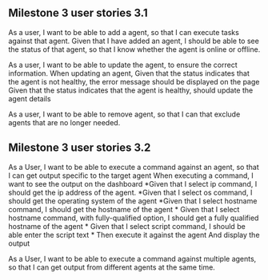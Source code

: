 ## Milestone 3 user stories 3.1

As a user, I want to be able to add a agent, so that I can execute tasks against that agent.
		Given that I have added an agent, I should be able to see the status of that agent, so that I know whether the agent is online or offline.

As a user, I want to be able to update the agent, to ensure the correct information.
When  updating an agent, 
		Given that the status indicates that the agent is not healthy, the error message should be displayed on the page
		Given that the status indicates that the agent is healthy, should update the agent details


As a user, I want to be able to remove agent, so that I can that exclude agents that are no longer needed.

## Milestone 3 user stories 3.2

As a User, I want to be able to execute a command against an agent, so that I can get output specific to the target agent
When executing a command, I want to see the output on the dashboard
	*Given that I select ip command, I should get the ip address of the agent.
	*Given that I select os command, I should get the operating system of the agent
	*Given that I select hostname command, I should get the hostname of the agent
	* Given that I select hostname command, with fully-qualified option, I should get a  fully qualified hostname of the agent
	* Given that I select script command, I should be able enter the script text 
		* Then execute it against the agent And display the output


As a User, I want to be able to execute a command against multiple agents, so that I can get output from  different agents at the same time.

